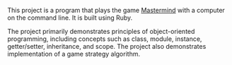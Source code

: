 This project is a program that plays the game [Mastermind](https://en.wikipedia.org/wiki/Mastermind_(board_game)) with a computer on the command line. It is built using Ruby.

The project primarily demonstrates principles of object-oriented programming, including concepts such as class, module, instance, getter/setter, inheritance, and scope. The project also demonstrates implementation of a game strategy algorithm.

